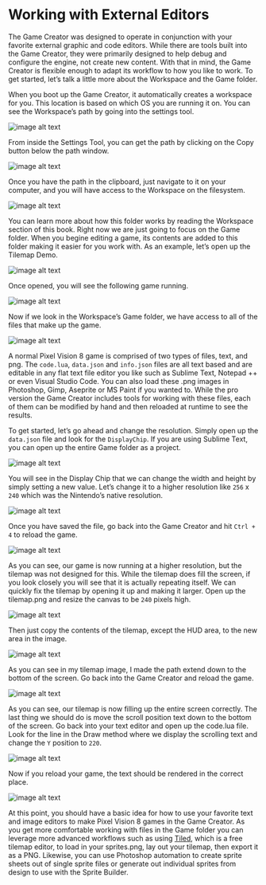 # Working with External Editors

The Game Creator was designed to operate in conjunction with your favorite external graphic and code editors. While there are tools built into the Game Creator, they were primarily designed to help debug and configure the engine, not create new content. With that in mind, the Game Creator is flexible enough to adapt its workflow to how you like to work. To get started, let’s talk a little more about the Workspace and the Game folder.

When you boot up the Game Creator, it automatically creates a workspace for you. This location is based on which OS you are running it on. You can see the Workspace’s path by going into the settings tool.

![image alt text](images/ExternalEditors_image_0.png)

From inside the Settings Tool, you can get the path by clicking on the Copy button below the path window.

![image alt text](images/ExternalEditors_image_1.png)

Once you have the path in the clipboard, just navigate to it on your computer, and you will have access to the Workspace on the filesystem.

![image alt text](images/ExternalEditors_image_2.png)

You can learn more about how this folder works by reading the Workspace section of this book. Right now we are just going to focus on the Game folder. When you begine editing a game, its contents are added to this folder making it easier for you work with. As an example, let’s open up the Tilemap Demo.

![image alt text](images/ExternalEditors_image_3.png)

Once opened, you will see the following game running.

![image alt text](images/ExternalEditors_image_4.png)

Now if we look in the Workspace’s Game folder, we have access to all of the files that make up the game.

![image alt text](images/ExternalEditors_image_5.png)

A normal Pixel Vision 8 game is comprised of two types of files, text, and png. The `code.lua`, `data.json` and `info.json` files are all text based and are editable in any flat text file editor you like such as Sublime Text, Notepad ++ or even Visual Studio Code. You can also load these .png images in Photoshop, Gimp, Aseprite or MS Paint if you wanted to. While the pro version the Game Creator includes tools for working with these files, each of them can be modified by hand and then reloaded at runtime to see the results.

To get started, let’s go ahead and change the resolution. Simply open up the `data.json` file and look for the `DisplayChip`. If you are using Sublime Text, you can open up the entire Game folder as a project.

![image alt text](images/ExternalEditors_image_6.png)

You will see in the Display Chip that we can change the width and height by simply setting a new value. Let’s change it to a higher resolution like `256` x `240` which was the Nintendo’s native resolution.

![image alt text](images/ExternalEditors_image_7.png)

Once you have saved the file, go back into the Game Creator and hit `Ctrl + 4` to reload the game.

![image alt text](images/ExternalEditors_image_8.png)

As you can see, our game is now running at a higher resolution, but the tilemap was not designed for this. While the tilemap does fill the screen, if you look closely you will see that it is actually repeating itself. We can quickly fix the tilemap by opening it up and making it larger. Open up the tilemap.png and resize the canvas to be `240` pixels high.

![image alt text](images/ExternalEditors_image_9.png)

Then just copy the contents of the tilemap, except the HUD area, to the new area in the image.

![image alt text](images/ExternalEditors_image_10.png)

As you can see in my tilemap image, I made the path extend down to the bottom of the screen. Go back into the Game Creator and reload the game.

![image alt text](images/ExternalEditors_image_11.png)

As you can see, our tilemap is now filling up the entire screen correctly. The last thing we should do is move the scroll position text down to the bottom of the screen. Go back into your text editor and open up the code.lua file. Look for the line in the Draw method where we display the scrolling text and change the `Y` position to `220`.

![image alt text](images/ExternalEditors_image_12.png)

Now if you reload your game, the text should be rendered in the correct place.

![image alt text](images/ExternalEditors_image_13.png)

At this point, you should have a basic idea for how to use your favorite text and image editors to make Pixel Vision 8 games in the Game Creator. As you get more comfortable working with files in the Game folder you can leverage more advanced workflows such as using [Tiled](http://www.mapeditor.org/), which is a free tilemap editor, to load in your sprites.png, lay out your tilemap, then export it as a PNG. Likewise, you can use Photoshop automation to create sprite sheets out of single sprite files or generate out individual sprites from design to use with the Sprite Builder.

